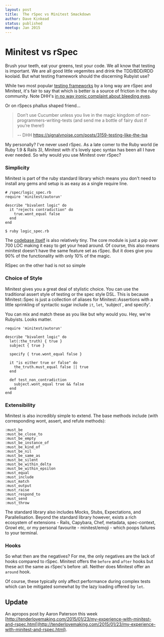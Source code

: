 ```yaml
---
layout: post
title:  The rSpec vs Minitest Smackdown
author: Dave Kinkead
status: published
meetup: Jan 2015
---
```


# Minitest vs rSpec

Brush your teeth, eat your greens, test your code.  We all know that testing is important.  We are all good little vegemites and drink the TDD/BDD/RDD koolaid.  But what testing framework should the discerning Rubyist use?

While two most popular [testing frameworks][toolbox] by a long way are rSpec and Minitest, it's fair to say that which is better is a source of friction in the ruby community.  Note DHH's [in no way ironic complaint about bleeding eyes](https://twitter.com/dhh/status/52807321499340800).

Or on rSpecs phallus shaped friend...

> Don’t use Cucumber unless you live in the magic kingdom of non-programmers-writing-tests (and send me a bottle of fairy dust if you’re there!)
>
> -- DHH https://signalvnoise.com/posts/3159-testing-like-the-tsa

[toolbox]: https://www.ruby-toolbox.com/categories/testing_frameworks

My personally? I've never used rSpec.  As a late comer to the Ruby world (ie Ruby 1.9 & Rails 3), Minitest with it's lovely spec syntax has been all I have ever needed.  So why would you use Minitest over rSpec? 


### Simplicity

Minitest is part of the ruby standard library which means you don't need to install any gems and setup is as easy as a single require line.


    # /spec/logic_spec.rb
    require 'minitest/autorun'

    describe "bivalent logic" do
      it "rejects contradiction" do
        true.wont_equal false
      end
    end

    $ ruby logic_spec.rb


The [codebase itself][minitest] is also relatively tiny. The core module is just a pip over 700 LOC making it easy to get your head around.  Of course, this also means minitest doesn't have the same feature set as rSpec.  But it does give you 90% of the functionality with only 10% of the magic.

[minitest]: https://github.com/seattlerb/minitest


RSpec on the other had is not so simple

### Choice of Style

Minitest gives you a great deal of stylistic choice.  You can use the traditional assert style of testing or the spec style DSL.  This is because Minitest::Spec is just a collection of aliases for Minitest::Assertions with a little sprinkling of syntactic sugar include `it`, `let`, 'subject`, and specify'.

You can mix and match these as you like but why would you. Hey, we're Rubyists. Looks matter.


    require 'minitest/autorun'

    describe "bivalent logic" do
      let(:the_truth) { true }
      subject { true }

      specify { true.wont_equal false }

      it "is either true or false" do
        the_truth.must_equal false || true
      end

      def test_non_contradiction
        subject.wont_equal true && false
      end
    end


### Extensibility 

Minitest is also incredibly simple to extend.  The base methods include (with corresponding wont, assert, and refute methods): 

    :must_be
    :must_be_close_to
    :must_be_empty
    :must_be_instance_of
    :must_be_kind_of
    :must_be_nil
    :must_be_same_as
    :must_be_silent
    :must_be_within_delta
    :must_be_within_epsilon
    :must_equal
    :must_include
    :must_match
    :must_output
    :must_raise
    :must_respond_to
    :must_send
    :must_throw

The standard library also includes Mocks, Stubs, Expectations, and Parallelisation.  Beyond the standard library however, exists a rich ecosystem of extensions - Rails, Capybara, Chef, metadata, spec-context, Growl etc, or my personal favourite - minitest/emoji - which poops failures to your terminal.


### Hooks

So what then are the negatives?  For me, the only negatives are the lack of hooks compared to rSpec.  Minitest offers the `before` and `after` hooks but these act the same as rSpec's before :all.  Neither does Minitest offer an `around` hook.

Of course, these typically only affect performance during complex tests which can be mitigated somewhat by the lazy loading offered by `let`.


## Update

An apropos post by Aaron Paterson this week [http://tenderlovemaking.com/2015/01/23/my-experience-with-minitest-and-rspec.html](http://tenderlovemaking.com/2015/01/23/my-experience-with-minitest-and-rspec.html).